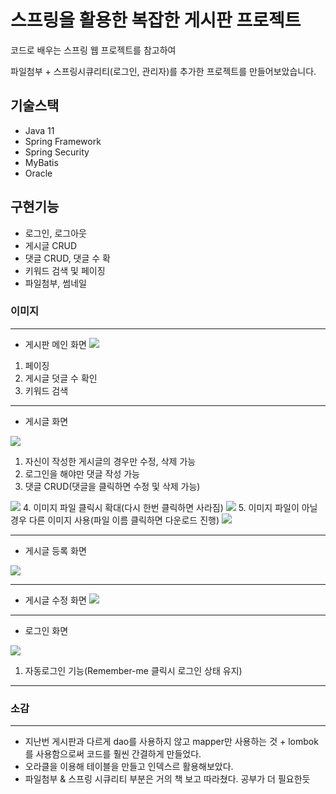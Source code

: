 # 스프링을 활용한 복잡한 게시판 프로젝트
코드로 배우는 스프링 웹 프로젝트를 참고하여

파일첨부 + 스프링시큐리티(로그인, 관리자)를 추가한 프로젝트를 만들어보았습니다.

## 기술스택
+ Java 11
+ Spring Framework
+ Spring Security
+ MyBatis
+ Oracle

## 구현기능
+ 로그인, 로그아웃
+ 게시글 CRUD
+ 댓글 CRUD, 댓글 수 확
+ 키워드 검색 및 페이징
+ 파일첨부, 썸네일

### 이미지
---
+ 게시판 메인 화면
  <img src="https://github.com/DevelopIsHobby/SpringBoard/assets/107912101/1ba50979-7435-48e7-875d-2d78d0882925">
1. 페이징
2. 게시글 덧글 수 확인
3. 키워드 검색

---
+ 게시글 화면
<img src="https://github.com/DevelopIsHobby/SpringBoard/assets/107912101/b7feeef7-af33-43a5-b159-14d95ed8b461">

1. 자신이 작성한 게시글의 경우만 수정, 삭제 가능
2. 로그인을 해야만 댓글 작성 가능
3. 댓글 CRUD(댓글을 클릭하면 수정 및 삭제 가능)
  <img src="https://github.com/DevelopIsHobby/SpringBoard/assets/107912101/dc5382e1-670b-450c-8f72-1c7613638447">
4. 이미지 파일 클릭시 확대(다시 한번 클릭하면 사라짐)

   
   <img src="https://github.com/DevelopIsHobby/SpringBoard/assets/107912101/46da5466-fb99-4aaf-bef5-dc8ebd58aa3a">
5. 이미지 파일이 아닐경우 다른 이미지 사용(파일 이름 클릭하면 다운로드 진행)

   
<img src="https://github.com/DevelopIsHobby/SpringBoard/assets/107912101/71726ff6-208d-4ac7-9ec6-eccd67020a30">

---

+ 게시글 등록 화면
<img src="https://github.com/DevelopIsHobby/SpringBoard/assets/107912101/91230af4-de24-4106-8bc4-cce7cf07524f">

---

+ 게시글 수정 화면
  <img src="https://github.com/DevelopIsHobby/SpringBoard/assets/107912101/2d5f5de6-4174-450b-b39d-b34203640005">

---

+ 로그인 화면
<img src="https://github.com/DevelopIsHobby/SpringBoard/assets/107912101/2ed0f240-74bc-42fb-92ff-49713fadc4e4">

1. 자동로그인 기능(Remember-me 클릭시 로그인 상태 유지)

---
### 소감
---
+ 지난번 게시판과 다르게 dao를 사용하지 않고 mapper만 사용하는 것 + lombok를 사용함으로써 코드를 훨씬 간결하게 만들었다.
+ 오라클을 이용해 테이블을 만들고 인덱스르 활용해보았다.
+ 파일첨부 & 스프링 시큐리티 부분은 거의 책 보고 따라쳤다. 공부가 더 필요한듯
   

